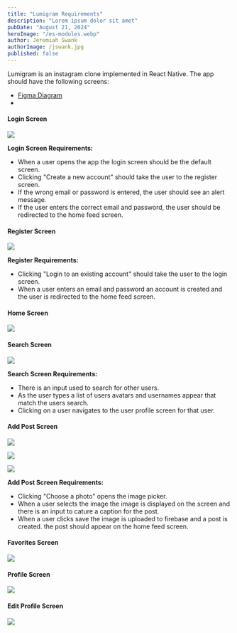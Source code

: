 ```yaml
---
title: "Lumigram Requirements"
description: "Lorem ipsum dolor sit amet"
pubDate: "August 21, 2024"
heroImage: "/es-modules.webp"
author: Jeremiah Swank
authorImage: /jswank.jpg
published: false
---
```


Lumigram is an instagram clone implemented in React Native. The app should have the following screens:

* [Figma Diagram](https://www.figma.com/design/J7aPZsxe09G0hIBuVBdxuZ/Lumigram?node-id=0-1&t=k6s5DLat592qJT8F-1)
* []()

#### Login Screen

![](../assets/login-screen.png)

**Login Screen Requirements:**

* When a user opens the app the login screen should be the default screen.
* Clicking "Create a new account" should take the user to the register screen.
* If the wrong email or password is entered, the user should see an alert message.
* If the user enters the correct email and password, the user should be redirected to the home feed screen.

#### Register Screen

![](../assets/register-screen.png)

**Register Requirements:**

* Clicking "Login to an existing account" should take the user to the login screen.
* When a user enters an email and password an account is created and the user is redirected to the home feed screen.

#### Home Screen

![](../assets/home-screen.png)

#### Search Screen

![](../assets/search-screen.png)

**Search Screen Requirements:**

* There is an input used to search for other users.
* As the user types a list of users avatars and usernames appear that match the users search.
* Clicking on a user navigates to the user profile screen for that user.

#### Add Post Screen

![](../assets/add-post-screen-0.png)

![](../assets/add-post-screen-1.png)

![](../assets/add-post-screen-2.png)

**Add Post Screen Requirements:**

* Clicking "Choose a photo" opens the image picker.
* When a user selects the image the image is displayed on the screen and there is an input to cature a caption for the post.
* When a user clicks save the image is uploaded to firebase and a post is created. the post should appear on the home feed screen.

#### Favorites Screen

![](../assets/favorites-screen.png)

#### Profile Screen

![](../assets/profile-screen.png)

#### Edit Profile Screen

![](../assets/edit-profile-screen.png)